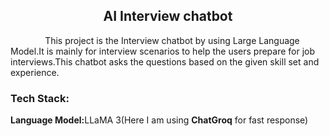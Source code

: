 <html>
  <h2 align=center>AI Interview chatbot</h2>
  <div>
    <p>&nbsp&nbsp&nbsp&nbsp&nbsp&nbsp&nbsp&nbsp&nbsp&nbsp&nbsp&nbsp&nbsp&nbspThis project is the Interview chatbot by using Large Language Model.It is mainly for interview scenarios to help the users prepare for job interviews.This chatbot asks the questions based on the given skill set and experience.</p>
    <span><h3>Tech Stack:</h3>
    <b>Language Model:</b>LLaMA 3(Here I am using <b>ChatGroq</b> for fast response)</span>
    
  </div>
  
</html>
